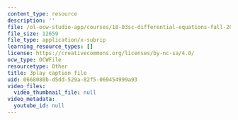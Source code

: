 ```yaml
---
content_type: resource
description: ''
file: /ol-ocw-studio-app/courses/18-03sc-differential-equations-fall-2011/0668080bd5dd529a82f5069454999a93_BwIZ0VzKEDg.vtt
file_size: 12659
file_type: application/x-subrip
learning_resource_types: []
license: https://creativecommons.org/licenses/by-nc-sa/4.0/
ocw_type: OCWFile
resourcetype: Other
title: 3play caption file
uid: 0668080b-d5dd-529a-82f5-069454999a93
video_files:
  video_thumbnail_file: null
video_metadata:
  youtube_id: null
---
```

